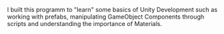 I built this programm to "learn" some basics of Unity Development such as working with prefabs, manipulating GameObject Components through scripts and understanding the importance of Materials.
